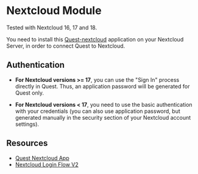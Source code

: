 # Nextcloud Module

Tested with Nextcloud 16, 17 and 18.

You need to install this [Quest-nextcloud](https://github.com/antitoine/Quest-nextcloud) application on your Nextcloud Server, in order to connect Quest to Nextcloud.

## Authentication

* **For Nextcloud versions >= 17**, you can use the "Sign In" process directly in Quest. Thus, an application password will be generated for Quest only.

* **For Nextcloud versions < 17**, you need to use the basic authentication with your credentials (you can also use application password, but generated manually in the security section of your Nextcloud account settings).

## Resources

- [Quest Nextcloud App](https://github.com/antitoine/Quest-nextcloud)
- [Nextcloud Login Flow V2](https://docs.nextcloud.com/server/18/developer_manual/client_apis/LoginFlow/index.html#login-flow-v2)
